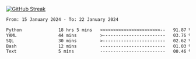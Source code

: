 [![GitHub Streak](https://streak-stats.demolab.com?user=renren-017&theme=sea&hide_border=true&background=DD272700)](https://git.io/streak-stats)

<!--START_SECTION:waka-->

```txt
From: 15 January 2024 - To: 22 January 2024

Python              18 hrs 5 mins   >>>>>>>>>>>>>>>>>>>>>>>--   91.87 %
YAML                44 mins         >------------------------   03.76 %
SQL                 30 mins         >------------------------   02.62 %
Bash                12 mins         -------------------------   01.03 %
Text                5 mins          -------------------------   00.46 %
```

<!--END_SECTION:waka-->

